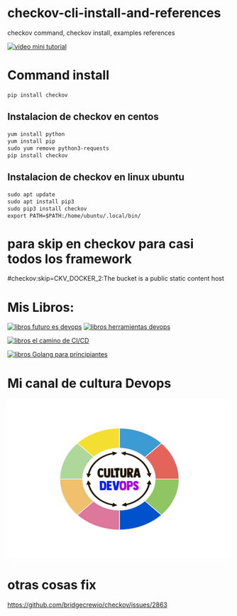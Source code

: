 # checkov-cli-install-and-references
checkov command, checkov install, examples references



[![video mini tutorial](https://i.ytimg.com/vi/t5Dx7Qx3MwE/hqdefault.jpg?sqp=-oaymwEXCNACELwBSFryq4qpAwkIARUAAIhCGAE=&rs=AOn4CLDPKl4nLpOIyVpgsETLsunUi9s8cg)](https://youtu.be/t5Dx7Qx3MwE)


# Command install 

    pip install checkov

## Instalacion de checkov en centos 
    yum install python
    yum install pip
    sudo yum remove python3-requests
    pip install checkov

## Instalacion de checkov en linux ubuntu
    sudo apt update 
    sudo apt install pip3
    sudo pip3 install checkov
    export PATH=$PATH:/home/ubuntu/.local/bin/



# para skip en checkov para casi todos los framework
#checkov:skip=CKV_DOCKER_2:The bucket is a public static content host



# Mis Libros:

[![libros futuro es devops ](https://m.media-amazon.com/images/W/MEDIAX_792452-T2/images/I/71rVlfW9fqL._SY342_.jpg)](https://amzn.to/3S8AGG9) [![libros herramientas devops](https://m.media-amazon.com/images/W/MEDIAX_792452-T2/images/I/71fOBQCvIcL._SY342_.jpg)](https://amzn.to/3ga1c4E)

[![libros el camino de CI/CD](https://m.media-amazon.com/images/W/MEDIAX_792452-T2/images/I/71d8ijJbbAL._SY342_.jpg)](https://www.amazon.com/dp/B0C6PMSJ4Q)



[![libros Golang para principiantes](https://m.media-amazon.com/images/W/MEDIAX_792452-T2/images/I/71-hNwsug9L._SY342_.jpg)](https://www.amazon.com/dp/B0CK8519JM)


# Mi canal de cultura Devops

[![canal de youtube sobre devops ](https://github.com/culturadevops/ecs_para_principiantes/blob/master/recursos/culturadevops.png)](https://www.youtube.com/channel/UCfJ67eVA7DkKbbIF5ceJDMA?sub_confirmation=1) 



# otras cosas fix
https://github.com/bridgecrewio/checkov/issues/2863
